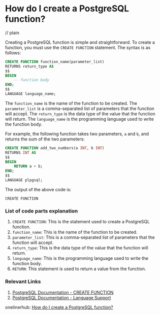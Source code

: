 # How do I create a PostgreSQL function?
// plain

Creating a PostgreSQL function is simple and straightforward. To create a function, you must use the `CREATE FUNCTION` statement. The syntax is as follows:

```sql
CREATE FUNCTION function_name(parameter_list)
RETURNS return_type AS
$$
BEGIN
    -- function body
END;
$$
LANGUAGE language_name;
```

The `function_name` is the name of the function to be created. The `parameter_list` is a comma-separated list of parameters that the function will accept. The `return_type` is the data type of the value that the function will return. The `language_name` is the programming language used to write the function body.

For example, the following function takes two parameters, `a` and `b`, and returns the sum of the two parameters:

```sql
CREATE FUNCTION add_two_numbers(a INT, b INT)
RETURNS INT AS
$$
BEGIN
    RETURN a + b;
END;
$$
LANGUAGE plpgsql;
```

The output of the above code is:

```
CREATE FUNCTION
```

### List of code parts explanation

1. `CREATE FUNCTION`: This is the statement used to create a PostgreSQL function.
2. `function_name`: This is the name of the function to be created.
3. `parameter_list`: This is a comma-separated list of parameters that the function will accept.
4. `return_type`: This is the data type of the value that the function will return.
5. `language_name`: This is the programming language used to write the function body.
6. `RETURN`: This statement is used to return a value from the function.

### Relevant Links

1. [PostgreSQL Documentation - CREATE FUNCTION](https://www.postgresql.org/docs/current/sql-createfunction.html)
2. [PostgreSQL Documentation - Language Support](https://www.postgresql.org/docs/current/sql-createfunction.html#SQL-CREATEFUNCTION-LANGUAGE)

onelinerhub: [How do I create a PostgreSQL function?](https://onelinerhub.com/postgresql/how-do-i-create-a-postgresql-function)